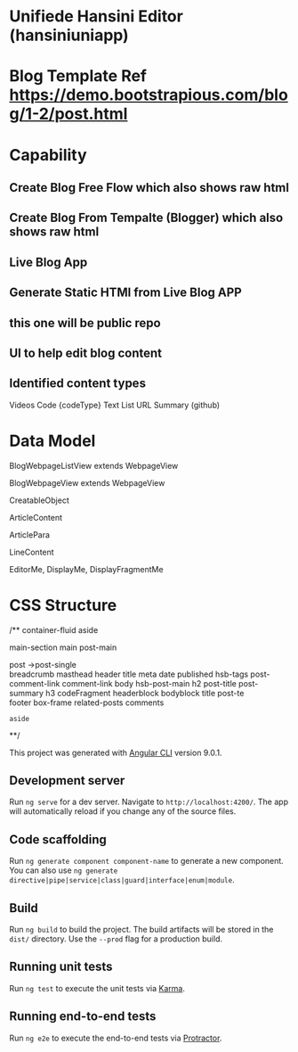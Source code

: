 # Unifiede Hansini Editor (hansiniuniapp)

# Blog Template Ref https://demo.bootstrapious.com/blog/1-2/post.html

# Capability
## Create Blog Free Flow which also shows raw html
## Create Blog From Tempalte (Blogger) which also shows raw html
## Live Blog App
## Generate Static HTMl from Live Blog APP

## this one will be public repo
## 

## UI to help edit blog content
## Identified content types
  Videos
  Code {codeType}
  Text
  List
  URL
  Summary (github)


# Data Model

BlogWebpageListView extends WebpageView

BlogWebpageView extends WebpageView

CreatableObject

ArticleContent

ArticlePara

LineContent


EditorMe, DisplayMe, DisplayFragmentMe


# CSS Structure

/**
container-fluid
  aside

  main-section
      main
        post-main             <main>
          post  ->post-single <article>
            breadcrumb
            masthead
            header
              title
            meta
              date
                published
                hsb-tags
                post-comment-link
                  comment-link
            body <Hansini>
              hsb-post-main
                h2 post-title
                post-summary
                h3
                codeFragment
                  headerblock
                  bodyblock
                    title
                post-te           
            footer
          box-frame
            related-posts
        comments

    aside
**/



This project was generated with [Angular CLI](https://github.com/angular/angular-cli) version 9.0.1.

## Development server

Run `ng serve` for a dev server. Navigate to `http://localhost:4200/`. The app will automatically reload if you change any of the source files.

## Code scaffolding

Run `ng generate component component-name` to generate a new component. You can also use `ng generate directive|pipe|service|class|guard|interface|enum|module`.

## Build

Run `ng build` to build the project. The build artifacts will be stored in the `dist/` directory. Use the `--prod` flag for a production build.

## Running unit tests

Run `ng test` to execute the unit tests via [Karma](https://karma-runner.github.io).

## Running end-to-end tests

Run `ng e2e` to execute the end-to-end tests via [Protractor](http://www.protractortest.org/).


##